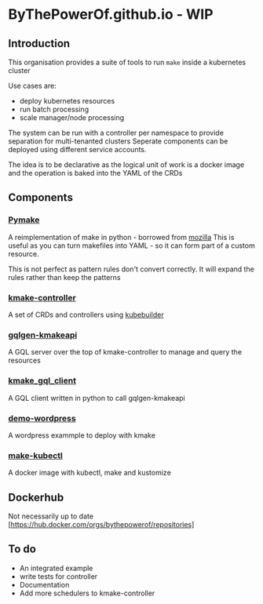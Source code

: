 # ByThePowerOf.github.io - WIP

## Introduction

This organisation provides a suite of tools to run `make` inside a kubernetes cluster

Use cases are:
* deploy kubernetes resources
* run batch processing
* scale manager/node processing

The system can be run with a controller per namespace to provide separation for multi-tenanted clusters
Seperate components can be deployed using different service accounts.

The idea is to be declarative as the logical unit of work is a docker image and the operation is baked into the YAML of the CRDs

## Components

### [Pymake](https://github.com/bythepowerof/pymake)

A reimplementation of make in python - borrowed from [mozilla](https://github.com/mozilla/pymake)
This is useful as you can turn makefiles into YAML - so it can form part of a custom resource.

This is not perfect as pattern rules don't convert correctly. It will expand the rules rather than keep the patterns

### [kmake-controller](https://github.com/bythepowerof/kmake-controller)

A set of CRDs and controllers using [kubebuilder](https://github.com/kubernetes-sigs/kubebuilder)

### [gqlgen-kmakeapi](https://github.com/bythepowerof/gqlgen-kmakeapi)

A GQL server over the top of kmake-controller to manage and query the resources

### [kmake_gql_client](https://github.com/bythepowerof/kmake_gql_client)

A GQL client written in python to call gqlgen-kmakeapi

### [demo-wordpress](https://github.com/bythepowerof/demo-wordpress)

A wordpress exammple to deploy with kmake

### [make-kubectl](https://github.com/bythepowerof/make-kubectl)

A docker image with kubectl, make and kustomize

## Dockerhub

Not necessarily up to date [https://hub.docker.com/orgs/bythepowerof/repositories]

## To do

* An integrated example
* write tests for controller
* Documentation
* Add more schedulers to kmake-controller



